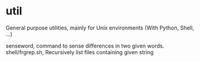 # util
General purpose utilities, mainly for Unix environments (With Python, Shell, ...)

senseword, command to sense differences in two given words.<br>
shell/frgrep.sh, Recursively list files containing given string
